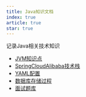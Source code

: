 ```yaml
---
title: Java知识文档
index: true
article: true
star: true
---
```


记录Java相关技术知识
<!-- more -->

- [JVM知识点](JVM知识点.md)
- [SpringCloudAlibaba技术栈](SpringCloudAlibaba技术栈/)
- [YAML配置](YAML配置/)
- [数据库存储过程](数据库存储过程.md)
- [面试题库](面试题库/)